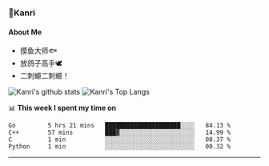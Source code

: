 ### 🌱Kanri
#### About Me
- 摸鱼大师🐟
- 放鸽子高手🕊
- 二刺螈二刺螈！

![Kanri's github stats](https://github-readme-stats.vercel.app/api?username=Yiwen-Chan&show_icons=true&theme=vue&line_height=20)
![Kanri's Top Langs](https://github-readme-stats.vercel.app/api/top-langs/?username=Yiwen-Chan&layout=compact&theme=vue&card_width=270)

📊 **This week I spent my time on**
<!--START_SECTION:waka-->
```text
Go         5 hrs 21 mins   █████████████████████░░░░   84.13 % 
C++        57 mins         ███▓░░░░░░░░░░░░░░░░░░░░░   14.99 % 
C          1 min           ░░░░░░░░░░░░░░░░░░░░░░░░░   00.37 % 
Python     1 min           ░░░░░░░░░░░░░░░░░░░░░░░░░   00.32 % 
```
<!--END_SECTION:waka-->

***

